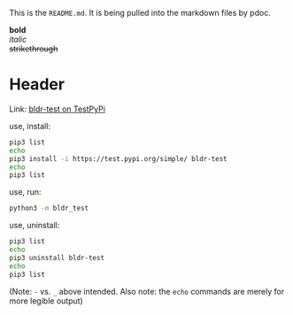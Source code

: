 

This is the `README.md`.  It is being pulled into the markdown files by pdoc.

**bold**  
*italic*  
~~strikethrough~~  

# Header

Link: [bldr-test on TestPyPi](https://test.pypi.org/project/bldr-test/)

use, install:
```zsh
pip3 list
echo
pip3 install -i https://test.pypi.org/simple/ bldr-test
echo
pip3 list
```

use, run:
```zsh
python3 -m bldr_test
```

use, uninstall:
```zsh
pip3 list
echo
pip3 uninstall bldr-test
echo
pip3 list
```

(Note: `-` vs. `_` above intended.  Also note: the `echo` commands are merely for more legible output)
